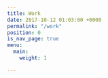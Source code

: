 ```yaml
---
title: Work
date: 2017-10-12 01:03:00 +0000
permalink: "/work"
position: 0
is_nav_page: true
menu:
  main:
    weight: 1

---
```

